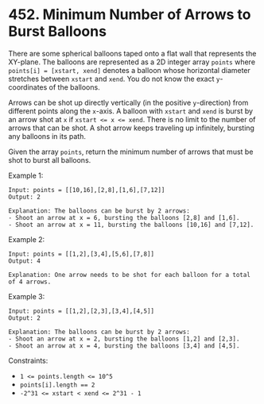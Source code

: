 # 452. Minimum Number of Arrows to Burst Balloons

There are some spherical balloons taped onto a flat wall that represents the XY-plane. The balloons are represented as a 2D integer array `points` where `points[i] = [xstart, xend]` denotes a balloon whose horizontal diameter stretches between `xstart` and `xend`. You do not know the exact `y`-coordinates of the balloons.

Arrows can be shot up directly vertically (in the positive `y`-direction) from different points along the `x`-axis. A balloon with `xstart` and `xend` is burst by an arrow shot at `x` if `xstart <= x <= xend`. There is no limit to the number of arrows that can be shot. A shot arrow keeps traveling up infinitely, bursting any balloons in its path.

Given the array `points`, return the minimum number of arrows that must be shot to burst all balloons.

Example 1:

    Input: points = [[10,16],[2,8],[1,6],[7,12]]
    Output: 2

    Explanation: The balloons can be burst by 2 arrows:
    - Shoot an arrow at x = 6, bursting the balloons [2,8] and [1,6].
    - Shoot an arrow at x = 11, bursting the balloons [10,16] and [7,12].
  
Example 2:

    Input: points = [[1,2],[3,4],[5,6],[7,8]]
    Output: 4

    Explanation: One arrow needs to be shot for each balloon for a total of 4 arrows.

Example 3:

    Input: points = [[1,2],[2,3],[3,4],[4,5]]
    Output: 2

    Explanation: The balloons can be burst by 2 arrows:
    - Shoot an arrow at x = 2, bursting the balloons [1,2] and [2,3].
    - Shoot an arrow at x = 4, bursting the balloons [3,4] and [4,5].


Constraints:

- `1 <= points.length <= 10^5`
- `points[i].length == 2`
- `-2^31 <= xstart < xend <= 2^31 - 1`